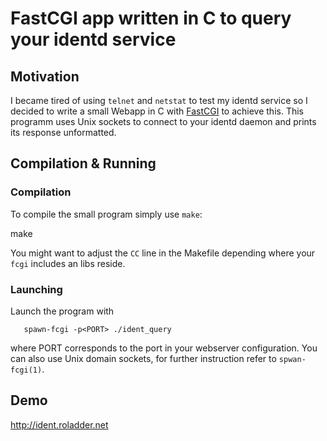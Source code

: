 FastCGI app written in C to query your identd service
=====================================================

Motivation
----------

I became tired of using `telnet` and `netstat` to test my identd service so I decided to write a small Webapp in C with [FastCGI](http://www.fastcgi.com/drupal/) to achieve this. This programm uses Unix sockets to connect to your identd daemon and prints its response unformatted.

Compilation & Running
---------------------

### Compilation

To compile the small program simply use `make`:

   make

You might want to adjust the `CC` line in the Makefile depending where your `fcgi` includes an libs reside.

### Launching
Launch the program with 

       spawn-fcgi -p<PORT> ./ident_query

where PORT corresponds to the port in your webserver configuration. You can also use Unix domain sockets, for further instruction refer to `spwan-fcgi(1)`.

Demo
----
http://ident.roladder.net